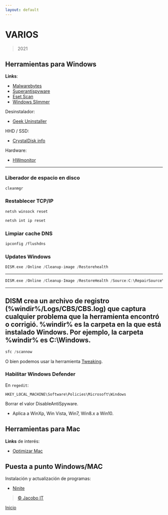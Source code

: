 ```yaml
---
layout: default
---
```

# VARIOS
> 2021 

## Herramientas para Windows
**Links**: 
- [Malwarebytes](https://www.malwarebytes.com/mwb-download/thankyou/)
- [Superantispyware](https://www.superantispyware.com/downloadfile.html?productid=SUPERANTISPYWAREFRE*E)
- [Eset Scan](http://download.eset.com/special/eos/ESETOnlineScanner_ESL.exe)
- [Windows Slimmer](https://www.auslogics.com/es/software/windows-slimmer/)

Desinstalador:
- [Geek Uninstaller](https://www.geekuninstaller.com/geek.zip)

HHD / SSD:
- [CrystalDisk info](https://crystalmark.info/en/software/crystaldiskinfo/)

Hardware:
- [HWmonitor](https://download.cpuid.com/hwmonitor/hwmonitor_1.43.zip)
--- 
### Liberador de espacio en disco
```bash
cleanmgr
```
### Restablecer TCP/IP
```bash
netsh winsock reset
```
```bash
netsh int ip reset
```
### Limpiar cache DNS
```bash
ipconfig /flushdns
```
### Updates Windows
```c
DISM.exe /Online /Cleanup-image /Restorehealth
```
---
```c
DISM.exe /Online /Cleanup-Image /RestoreHealth /Source:C:\RepairSource\Windows /LimitAccess
```
---
DISM crea un archivo de registro (%windir%/Logs/CBS/CBS.log) que captura cualquier problema que la herramienta encontró o corrigió. %windir% es la carpeta en la que está instalado Windows. Por ejemplo, la carpeta %windir% es C:\Windows.
---
```c
sfc /scannow
```

O bien podemos usar la herramienta [Tweaking](https://www.tweaking.com/files/setups/tweaking.com_windows_repair_aio_setup.exe).

### Habilitar Windows Defender
En ```regedit```:
```
HKEY_LOCAL_MACHINE\Software\Policies\Microsoft\Windows 
```
Borrar el valor DisableAntiSpyware. 
- Aplica a WinXp, Win Vista, Win7, Win8.x a Win10.

## Herramientas para Mac
**Links** de interés:
- [Optimizar Mac](https://store.bananacomputer.com/blog/mac/7-formas-de-optimizar-tu-mac/84.html)

## Puesta a punto Windows/MAC
Instalación y actualización de programas:
- [Ninite](https://ninite.com/)

>  [&copy; Jacobo IT](http://jacoboazmani.org/)

[Inicio](./)
